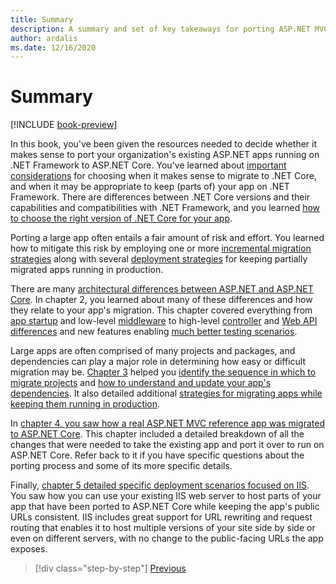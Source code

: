 ```yaml
---
title: Summary
description: A summary and set of key takeaways for porting ASP.NET MVC and Web API 2 apps to ASP.NET Core.
author: ardalis
ms.date: 12/16/2020
---
```


# Summary

[!INCLUDE [book-preview](../../../includes/book-preview.md)]

In this book, you've been given the resources needed to decide whether it makes sense to port your organization's existing ASP.NET apps running on .NET Framework to ASP.NET Core. You've learned about [important considerations](migration-considerations.md) for choosing when it makes sense to migrate to .NET Core, and when it may be appropriate to keep (parts of) your app on .NET Framework. There are differences between .NET Core versions and their capabilities and compatibilities with .NET Framework, and you learned [how to choose the right version of .NET Core for your app](choose-net-core-version.md).

Porting a large app often entails a fair amount of risk and effort. You learned how to mitigate this risk by employing one or more [incremental migration strategies](incremental-migration-strategies.md) along with several [deployment strategies](deployment-strategies.md) for keeping partially migrated apps running in production.

There are many [architectural differences between ASP.NET and ASP.NET Core](architectural-differences.md). In chapter 2, you learned about many of these differences and how they relate to your app's migration. This chapter covered everything from [app startup](app-startup-differences.md) and low-level [middleware](middleware-modules-handlers.md) to high-level [controller](controller-differences.md) and [Web API differences](webapi-differences.md) and new features enabling [much better testing scenarios](testing-differences.md).

Large apps are often comprised of many projects and packages, and dependencies can play a major role in determining how easy or difficult migration may be. [Chapter 3](migrate-large-solutions.md) helped you [identify the sequence in which to migrate projects](identify-migration-sequence.md) and [how to understand and update your app's dependencies](understand-update-dependencies.md). It also detailed additional [strategies for migrating apps while keeping them running in production](strategies-migrating-in-production.md).

In [chapter 4, you saw how a real ASP.NET MVC reference app was migrated to ASP.NET Core](example-migration-eshop.md). This chapter included a detailed breakdown of all the changes that were needed to take the existing app and port it over to run on ASP.NET Core. Refer back to it if you have specific questions about the porting process and some of its more specific details.

Finally, [chapter 5 detailed specific deployment scenarios focused on IIS](deployment-scenarios.md). You saw how you can use your existing IIS web server to host parts of your app that have been ported to ASP.NET Core while keeping the app's public URLs consistent. IIS includes great support for URL rewriting and request routing that enables it to host multiple versions of your site side by side or even on different servers, with no change to the public-facing URLs the app exposes.

>[!div class="step-by-step"]
>[Previous](deployment-scenarios.md)
